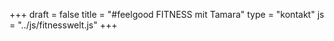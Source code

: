+++
draft = false
title = "#feelgood FITNESS mit Tamara"
type = "kontakt"
js = "../js/fitnesswelt.js"
+++

